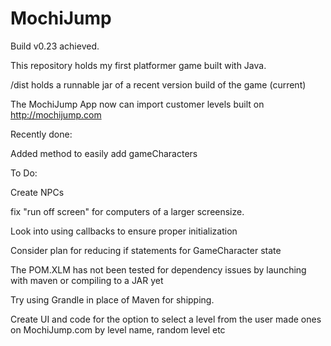 # MochiJump
Build v0.23 achieved.

This repository holds my first platformer game built with Java.

/dist holds a runnable jar of a recent version build of the game (current)

The MochiJump App now can import customer levels built on http://mochijump.com

Recently done:

Added method to easily add gameCharacters


To Do:

Create NPCs

fix "run off screen" for computers of a larger screensize. 

Look into using callbacks to ensure proper initialization

Consider plan for reducing if statements for GameCharacter state

The POM.XLM has not been tested for dependency issues by launching with maven or compiling to a JAR yet

Try using Grandle in place of Maven for shipping.

Create UI and code for the option to select a level from the user made ones on MochiJump.com by level name, random level etc
